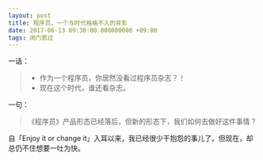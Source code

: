 ```yaml
---
layout: post
title: 程序员，一个与时代格格不入的背影
date: 2017-06-13 09:30:00.000000000 +09:00
tags: 闭门思过
---
```


一话：

> - 作为一个程序员，你居然没看过程序员杂志？！
> - 现在这个时代，谁还看杂志。

一句：

> 《程序员》产品形态已经落后，但新的形态下，我们如何去做好这件事情？

自「Enjoy it or change it」入耳以来，我已经很少干抱怨的事儿了。但现在，却总仍不住想要一吐为快。